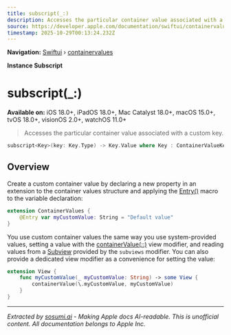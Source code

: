 ```yaml
---
title: subscript(_:)
description: Accesses the particular container value associated with a custom key.
source: https://developer.apple.com/documentation/swiftui/containervalues/subscript(_:)
timestamp: 2025-10-29T00:13:24.232Z
---
```


**Navigation:** [Swiftui](/documentation/swiftui) › [containervalues](/documentation/swiftui/containervalues)

**Instance Subscript**

# subscript(_:)

**Available on:** iOS 18.0+, iPadOS 18.0+, Mac Catalyst 18.0+, macOS 15.0+, tvOS 18.0+, visionOS 2.0+, watchOS 11.0+

> Accesses the particular container value associated with a custom key.

```swift
subscript<Key>(key: Key.Type) -> Key.Value where Key : ContainerValueKey { get set }
```

## Overview

Create a custom container value by declaring a new property in an extension to the container values structure and applying the [Entry()](/documentation/swiftui/entry()) macro to the variable declaration:

```swift
extension ContainerValues {
    @Entry var myCustomValue: String = "Default value"
}
```

You use custom container values the same way you use system-provided values, setting a value with the [containerValue(_:_:)](/documentation/swiftui/view/containervalue(_:_:)) view modifier, and reading values from a [Subview](/documentation/swiftui/subview) provided by the `subviews` modifier. You can also provide a dedicated view modifier as a convenience for setting the value:

```swift
extension View {
    func myCustomValue(_ myCustomValue: String) -> some View {
        containerValue(\.myCustomValue, myCustomValue)
    }
}
```

---

*Extracted by [sosumi.ai](https://sosumi.ai) - Making Apple docs AI-readable.*
*This is unofficial content. All documentation belongs to Apple Inc.*
